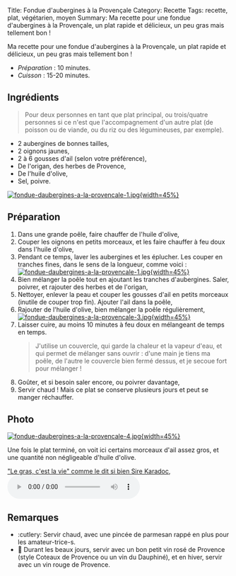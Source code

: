 Title: Fondue d'aubergines à la Provençale
Category: Recette
Tags: recette, plat, végétarien, moyen
Summary: Ma recette pour une fondue d'aubergines à la Provençale, un plat rapide et délicieux, un peu gras mais tellement bon !

Ma recette pour une fondue d'aubergines à la Provençale, un plat rapide et délicieux, un peu gras mais tellement bon !

- *Préparation* : 10 minutes.
- *Cuisson* : 15-20 minutes.

## Ingrédients
> Pour deux personnes en tant que plat principal, ou trois/quatre personnes si ce n'est que l'accompagnement d'un autre plat (de poisson ou de viande, ou du riz ou des légumineuses, par exemple).

- 2 aubergines de bonnes tailles,
- 2 oignons jaunes,
- 2 à 6 gousses d'ail (selon votre préférence),
- De l'origan, des herbes de Provence,
- De l'huile d'olive,
- Sel, poivre.

[![fondue-daubergines-a-la-provencale-1.jpg]({filename}images/fondue-daubergines-a-la-provencale-1.jpg){width=45%}]({filename}images/fondue-daubergines-a-la-provencale-1.jpg)

## Préparation
1. Dans une grande poêle, faire chauffer de l'huile d'olive,
2. Couper les oignons en petits morceaux, et les faire chauffer à feu doux dans l'huile d'olive,
3. Pendant ce temps, laver les aubergines et les éplucher. Les couper en tranches fines, dans le sens de la longueur, comme voici :
    [![fondue-daubergines-a-la-provencale-1.jpg]({filename}images/fondue-daubergines-a-la-provencale-1.jpg){width=45%}]({filename}images/fondue-daubergines-a-la-provencale-1.jpg)
4. Bien mélanger la poêle tout en ajoutant les tranches d'aubergines. Saler, poivrer, et rajouter des herbes et de l'origan,
5. Nettoyer, enlever la peau et couper les gousses d'ail en petits morceaux (inutile de couper trop fin). Ajouter l'ail dans la poêle,
6. Rajouter de l'huile d'olive, bien mélanger la poêle régulièrement,
    [![fondue-daubergines-a-la-provencale-3.jpg]({filename}images/fondue-daubergines-a-la-provencale-3.jpg){width=45%}]({filename}images/fondue-daubergines-a-la-provencale-3.jpg)
7. Laisser cuire, au moins 10 minutes à feu doux en mélangeant de temps en temps.
    > J'utilise un couvercle, qui garde la chaleur et la vapeur d'eau, et qui permet de mélanger sans ouvrir : d'une main je tiens ma poêle, de l'autre le couvercle bien fermé dessus, et je secoue fort pour mélanger !
8. Goûter, et si besoin saler encore, ou poivrer davantage,
9.  Servir chaud ! Mais ce plat se conserve plusieurs jours et peut se manger réchauffer.

## Photo
[![fondue-daubergines-a-la-provencale-4.jpg]({filename}images/fondue-daubergines-a-la-provencale-4.jpg){width=45%}]({filename}images/fondue-daubergines-a-la-provencale-4.jpg)

Une fois le plat terminé, on voit ici certains morceaux d'ail assez gros, et une quantité non négligeable d'huile d'olive.

["Le gras, c'est la vie" comme le dit si bien Sire Karadoc](https://kaamelott-soundboard.2ec0b4.fr/#son/le_gras_cest_la_vie),
<audio controls><source src="https://kaamelott-soundboard.2ec0b4.fr/sounds/le_gras_cest_la_vie.mp3" type="audio/mpeg">Your browser does not support the audio element.</audio>


## Remarques
- :cutlery: Servir chaud, avec une pincée de parmesan rappé en plus pour les amateur-trice-s.
- :wine_glass: Durant les beaux jours, servir avec un bon petit vin rosé de Provence (style Coteaux de Provence ou un vin du Dauphiné), et en hiver, servir avec un vin rouge de Provence.

